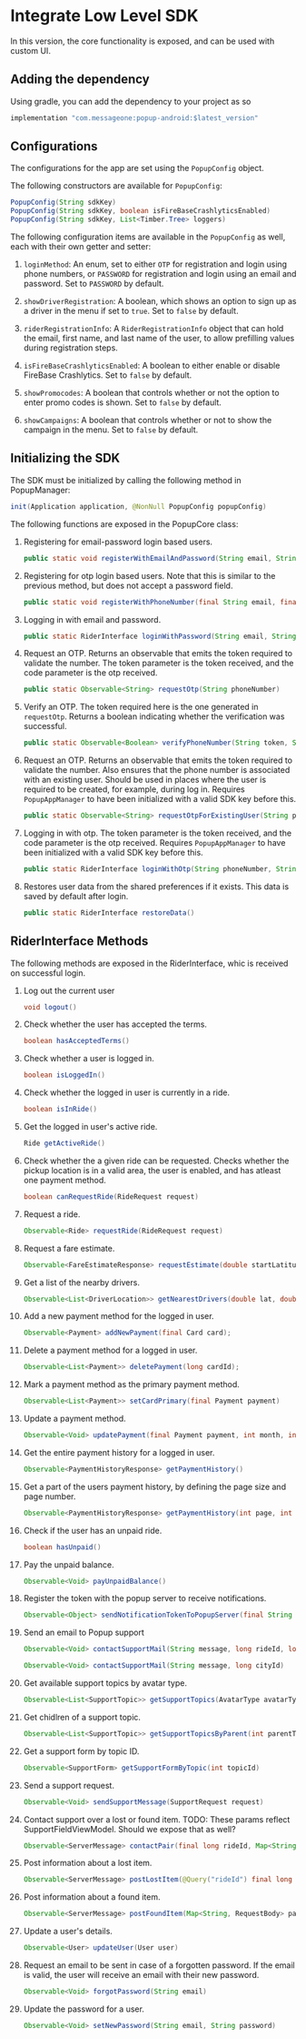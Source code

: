 # Integrate Low Level SDK

In this version, the core functionality is exposed, and can be used with custom UI.

## Adding the dependency

Using gradle, you can add the dependency to your project as so

```java
implementation "com.messageone:popup-android:$latest_version"
```

## Configurations

The configurations for the app are set using the `PopupConfig` object.

The following constructors are available for `PopupConfig`:

```java
PopupConfig(String sdkKey)
PopupConfig(String sdkKey, boolean isFireBaseCrashlyticsEnabled)
PopupConfig(String sdkKey, List<Timber.Tree> loggers)
```

The following configuration items are available in the `PopupConfig` as well, each with their own getter and setter:

1. `loginMethod`: An enum, set to either `OTP` for registration and login using phone numbers, or `PASSWORD` for registration and login using an email and password. Set to `PASSWORD` by default.

2. `showDriverRegistration`: A boolean, which shows an option to sign up as a driver in the menu if set to `true`. Set to `false` by default.

3. `riderRegistrationInfo`: A `RiderRegistrationInfo` object that can hold the email, first name, and last name of the user, to allow prefilling values during registration steps.

4. `isFireBaseCrashlyticsEnabled`: A boolean to either enable or disable FireBase Crashlytics. Set to `false` by default.

5. `showPromocodes`: A boolean that controls whether or not the option to enter promo codes is shown. Set to `false` by default.

6. `showCampaigns`: A boolean that controls whether or not to show the campaign in the menu. Set to `false` by default.

## Initializing the SDK

The SDK must be initialized by calling the following method in PopupManager:

```java
init(Application application, @NonNull PopupConfig popupConfig)
```

The following functions are exposed in the PopupCore class:

1.  Registering for email-password login based users.

    ```java
    public static void registerWithEmailAndPassword(String email, String socialId, String password, String firstName, String lastName, String phone, String data, long cityId)
    ```

2.  Registering for otp login based users. Note that this is similar to the previous method, but does not accept a password field.

    ```java
    public static void registerWithPhoneNumber(final String email, final String socialId, String firstName, String lastName, String phone, String data, long cityId)
    ```

3.  Logging in with email and password.

    ```java
    public static RiderInterface loginWithPassword(String email, String password)
    ```

4.  Request an OTP. Returns an observable that emits the token required to validate the number.
    The token parameter is the token received, and the code parameter is the otp received.

    ```java
    public static Observable<String> requestOtp(String phoneNumber)
    ```

5.  Verify an OTP. The token required here is the one generated in `requestOtp`.
    Returns a boolean indicating whether the verification was successful.

    ```java
    public static Observable<Boolean> verifyPhoneNumber(String token, String code)
    ```

6.  Request an OTP. Returns an observable that emits the token required to validate the number.
    Also ensures that the phone number is associated with an existing user.
    Should be used in places where the user is required to be created, for example, during log in.
    Requires `PopupAppManager` to have been initialized with a valid SDK key before this.

    ```java
    public static Observable<String> requestOtpForExistingUser(String phoneNumber, String SdkKey)
    ```

7.  Logging in with otp. The token parameter is the token received, and the code parameter is the otp received.
    Requires `PopupAppManager` to have been initialized with a valid SDK key before this.

    ```java
    public static RiderInterface loginWithOtp(String phoneNumber, String token, String code)
    ```

8.  Restores user data from the shared preferences if it exists. This data is saved by default after login.

    ```java
    public static RiderInterface restoreData()
    ```

## RiderInterface Methods

The following methods are exposed in the RiderInterface, whic is received on successful login.

1.  Log out the current user

    ```java
    void logout()
    ```

2.  Check whether the user has accepted the terms.

    ```java
    boolean hasAcceptedTerms()
    ```

3.  Check whether a user is logged in.

    ```java
    boolean isLoggedIn()
    ```

4.  Check whether the logged in user is currently in a ride.

    ```java
    boolean isInRide()
    ```

5.  Get the logged in user's active ride.

    ```java
    Ride getActiveRide()
    ```

6.  Check whether the a given ride can be requested. Checks whether the pickup location is in a valid area, the user is enabled, and has atleast one payment method.

    ```java
    boolean canRequestRide(RideRequest request)
    ```

7.  Request a ride.

    ```java
    Observable<Ride> requestRide(RideRequest request)
    ```

8.  Request a fare estimate.

    ```java
    Observable<FareEstimateResponse> requestEstimate(double startLatitude, double startLongitude, double endLatitude, double endLongitude, long cityId, boolean inSurgeArea)
    ```

9.  Get a list of the nearby drivers.

    ```java
    Observable<List<DriverLocation>> getNearestDrivers(double lat, double lng, long cityId)
    ```

10. Add a new payment method for the logged in user.

    ```java
    Observable<Payment> addNewPayment(final Card card);
    ```

11. Delete a payment method for a logged in user.

    ```java
    Observable<List<Payment>> deletePayment(long cardId);
    ```

12. Mark a payment method as the primary payment method.

    ```java
    Observable<List<Payment>> setCardPrimary(final Payment payment)
    ```

13. Update a payment method.

    ```java
    Observable<Void> updatePayment(final Payment payment, int month, int year)
    ```

14. Get the entire payment history for a logged in user.

    ```java
    Observable<PaymentHistoryResponse> getPaymentHistory()
    ```

15. Get a part of the users payment history, by defining the page size and page number.

    ```java
    Observable<PaymentHistoryResponse> getPaymentHistory(int page, int pageSize)
    ```

16. Check if the user has an unpaid ride.

    ```java
    boolean hasUnpaid()
    ```

17. Pay the unpaid balance.

    ```java
    Observable<Void> payUnpaidBalance()
    ```

18. Register the token with the popup server to receive notifications.

    ```java
    Observable<Object> sendNotificationTokenToPopupServer(final String token, final AvatarType avatarType)
    ```

19. Send an email to Popup support

    ```java
    Observable<Void> contactSupportMail(String message, long rideId, long cityId)

    Observable<Void> contactSupportMail(String message, long cityId)
    ```

20. Get available support topics by avatar type.

    ```java
    Observable<List<SupportTopic>> getSupportTopics(AvatarType avatarType)
    ```

21. Get chidlren of a support topic.

    ```java
    Observable<List<SupportTopic>> getSupportTopicsByParent(int parentTopicId)
    ```

22. Get a support form by topic ID.

    ```java
    Observable<SupportForm> getSupportFormByTopic(int topicId)
    ```

23. Send a support request.

    ```java
    Observable<Void> sendSupportMessage(SupportRequest request)
    ```

24. Contact support over a lost or found item.
    TODO: These params reflect SupportFieldViewModel. Should we expose that as well?

    ```java
    Observable<ServerMessage> contactPair(final long rideId, Map<String, String> params)
    ```

25. Post information about a lost item.

    ```java
    Observable<ServerMessage> postLostItem(@Query("rideId") final long rideId, @QueryMap Map<String, String> params)
    ```

26. Post information about a found item.

    ```java
    Observable<ServerMessage> postFoundItem(Map<String, RequestBody> params)
    ```

27. Update a user's details.

    ```java
    Observable<User> updateUser(User user)
    ```

28. Request an email to be sent in case of a forgotten password.
    If the email is valid, the user will receive an email with their new password.

    ```java
    Observable<Void> forgotPassword(String email)
    ```

29. Update the password for a user.

    ```java
    Observable<Void> setNewPassword(String email, String password)
    ```
